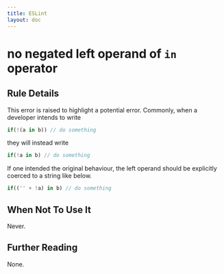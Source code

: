```yaml
---
title: ESLint
layout: doc
---
```

# no negated left operand of `in` operator

## Rule Details

This error is raised to highlight a potential error. Commonly, when a developer intends to write

```js
if(!(a in b)) // do something
```

they will instead write

```js
if(!a in b) // do something
```

If one intended the original behaviour, the left operand should be explicitly coerced to a string like below.

```js
if(('' + !a) in b) // do something
```

## When Not To Use It

Never.

## Further Reading

None.
